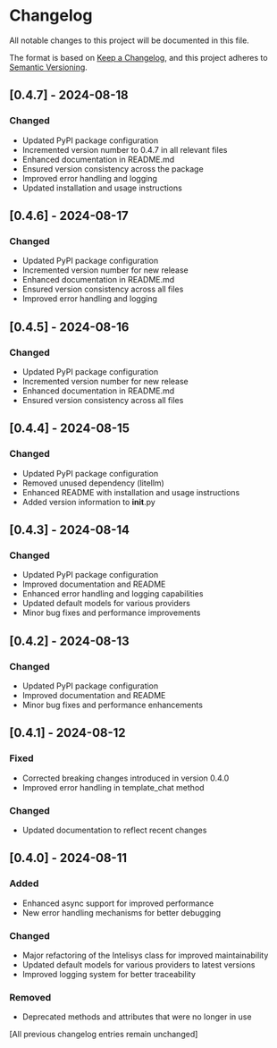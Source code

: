 # Changelog

All notable changes to this project will be documented in this file.

The format is based on [Keep a Changelog](https://keepachangelog.com/en/1.0.0/),
and this project adheres to [Semantic Versioning](https://semver.org/spec/v2.0.0.html).

## [0.4.7] - 2024-08-18
### Changed
- Updated PyPI package configuration
- Incremented version number to 0.4.7 in all relevant files
- Enhanced documentation in README.md
- Ensured version consistency across the package
- Improved error handling and logging
- Updated installation and usage instructions

## [0.4.6] - 2024-08-17
### Changed
- Updated PyPI package configuration
- Incremented version number for new release
- Enhanced documentation in README.md
- Ensured version consistency across all files
- Improved error handling and logging

## [0.4.5] - 2024-08-16
### Changed
- Updated PyPI package configuration
- Incremented version number for new release
- Enhanced documentation in README.md
- Ensured version consistency across all files

## [0.4.4] - 2024-08-15
### Changed
- Updated PyPI package configuration
- Removed unused dependency (litellm)
- Enhanced README with installation and usage instructions
- Added version information to __init__.py

## [0.4.3] - 2024-08-14
### Changed
- Updated PyPI package configuration
- Improved documentation and README
- Enhanced error handling and logging capabilities
- Updated default models for various providers
- Minor bug fixes and performance improvements

## [0.4.2] - 2024-08-13
### Changed
- Updated PyPI package configuration
- Improved documentation and README
- Minor bug fixes and performance enhancements

## [0.4.1] - 2024-08-12
### Fixed
- Corrected breaking changes introduced in version 0.4.0
- Improved error handling in template_chat method

### Changed
- Updated documentation to reflect recent changes

## [0.4.0] - 2024-08-11
### Added
- Enhanced async support for improved performance
- New error handling mechanisms for better debugging

### Changed
- Major refactoring of the Intelisys class for improved maintainability
- Updated default models for various providers to latest versions
- Improved logging system for better traceability

### Removed
- Deprecated methods and attributes that were no longer in use

[All previous changelog entries remain unchanged]

